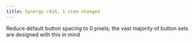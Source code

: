 ```yaml
---
title: Synergy r414, 1 item changed
---
```


Reduce default button spacing to 0 pixels; the vast majority of button sets are designed with this in mind

